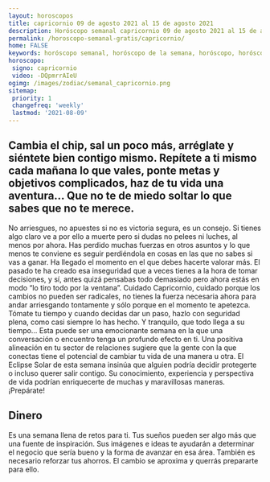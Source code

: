 ```yaml
---
layout: horoscopos
title: capricornio 09 de agosto 2021 al 15 de agosto 2021 
description: Horóscopo semanal capricornio 09 de agosto 2021 al 15 de agosto 2021. Cambia el chip, sal un poco más, arréglate y siéntete bien contigo mismo. Repítete a ti mismo cada mañana lo que vales, ponte metas y objetivos complicados, haz de tu vida una aventura… Que no te de miedo soltar lo que sabes que no te merece.
permalink: /horoscopo-semanal-gratis/capricornio/
home: FALSE
keywords: horóscopo semanal, horóscopo de la semana, horóscopo, horóscopo gratis,horóscopos, horóscopo esperanza gracia, horoscopos capricornio la semana, horóscopos gratis, Tarot, Astrologia, Zodíaco, capricornio, horoscopo gratis, semanal
horoscopo:
 signo: capricornio
 video: -DQpmrrAIeU
ogimg: /images/zodiac/semanal_capricornio.png
sitemap:
 priority: 1
 changefreq: 'weekly'
 lastmod: '2021-08-09'
---
```




## Cambia el chip, sal un poco más, arréglate y siéntete bien contigo mismo. Repítete a ti mismo cada mañana lo que vales, ponte metas y objetivos complicados, haz de tu vida una aventura… Que no te de miedo soltar lo que sabes que no te merece.

No arriesgues, no apuestes si no es victoria segura, es un consejo. Si tienes algo claro ve a por ello a muerte pero si dudas no pelees ni luches, al menos por ahora. Has perdido muchas fuerzas en otros asuntos y lo que menos te conviene es seguir perdiéndola en cosas en las que no sabes si vas a ganar. Ha llegado el momento en el que debes hacerte valorar más. El pasado te ha creado esa inseguridad que a veces tienes a la hora de tomar decisiones, y sí, antes quizá pensabas todo demasiado pero ahora estás en modo “lo tiro todo por la ventana”. Cuidado Capricornio, cuidado porque los cambios no pueden ser radicales, no tienes la fuerza necesaria ahora para andar arriesgando tontamente y sólo porque en el momento te apetezca. Tómate tu tiempo y cuando decidas dar un paso, hazlo con seguridad plena, como casi siempre lo has hecho. Y tranquilo, que todo llega a su tiempo…
Esta puede ser una emocionante semana en la que una conversación o encuentro tenga un profundo efecto en ti. Una positiva alineación en tu sector de relaciones sugiere que la gente con la que conectas tiene el potencial de cambiar tu vida de una manera u otra. El Eclipse Solar de esta semana insinúa que alguien podría decidir protegerte o incluso querer salir contigo. Su conocimiento, experiencia y perspectiva de vida podrían enriquecerte de muchas y maravillosas maneras. ¡Prepárate!

## Dinero

Es una semana llena de retos para ti. Tus sueños pueden ser algo más que una fuente de inspiración. Sus imágenes e ideas te ayudarán a determinar el negocio que sería bueno y la forma de avanzar en esa área. También es necesario reforzar tus ahorros. El cambio se aproxima y querrás prepararte para ello.